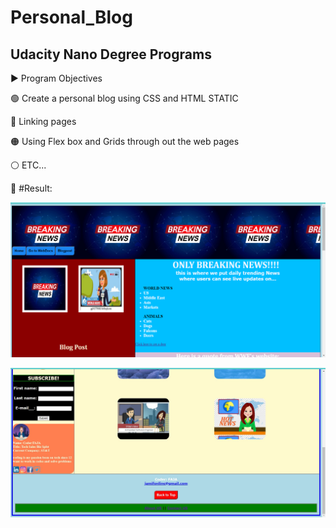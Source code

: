 # Personal_Blog
## Udacity Nano Degree Programs

▶️ Program Objectives

🟢 Create a personal blog using CSS and HTML  STATIC

🔵 Linking pages 

🟠 Using Flex box and Grids through out the web pages

⚪ ETC...


📇 #Result:

![About Page](https://github.com/codercoderf007j/Personal_Blog/blob/66d4b3635c65c040aeaea4c922c30a9ee2e9abad/personal%20blog%20resutls.png)


![About Page](https://github.com/codercoderf007j/Personal_Blog/blob/0d9406576826051aace43f486699ee70d368afda/personal%20blog%20resutls%202.jpg)
